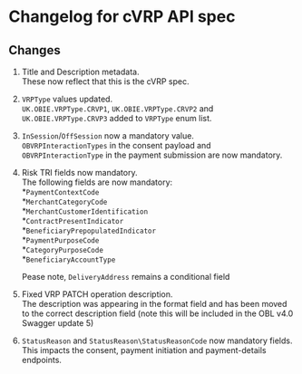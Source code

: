 # Changelog for cVRP API spec

## Changes

1. Title and Description metadata.  
    These now reflect that this is the cVRP spec.
2. `VRPType` values updated.  
    `UK.OBIE.VRPType.CRVP1`, `UK.OBIE.VRPType.CRVP2` and `UK.OBIE.VRPType.CRVP3` added to `VRPType` enum list.
3. `InSession`/`OffSession` now a mandatory value.  
    `OBVRPInteractionTypes` in the consent payload and `OBVRPInteractionType` in the payment submission are now mandatory.
4. Risk TRI fields now mandatory.  
    The following fields are now mandatory:  
        *`PaymentContextCode`  
        *`MerchantCategoryCode`  
        *`MerchantCustomerIdentification`  
        *`ContractPresentIndicator`  
        *`BeneficiaryPrepopulatedIndicator`  
        *`PaymentPurposeCode`  
        *`CategoryPurposeCode`  
        *`BeneficiaryAccountType`  

    Pease note, `DeliveryAddress` remains a conditional field
5. Fixed VRP PATCH operation description.  
    The description was appearing in the format field and has been moved to the correct description field (note this will be included in the OBL v4.0 Swagger update 5)
6. `StatusReason` and `StatusReason\StatusReasonCode` now mandatory fields.  
    This impacts the consent, payment initiation and payment-details endpoints.
